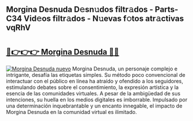 ## Morgina Desnuda D𝚎sn𝚞dos filtr𝚊dos - Parts-C34 Vid𝚎os filtr𝚊dos - N𝚞evas f𝚘tos atr𝚊ctivas vqRhV

# <h2><a href="http://mbd7ky7.tromn.icu/?c=Morgina+Desnuda">🔗👉👉👉 Morgina Desnuda 🔗🔗</a></h2>

[![Morgina Desnuda nuevo](https://i.imgur.com/pEAQMta.gif)](http://mbd7ky7.tromn.icu/?c=Morgina+Desnuda)
Morgina Desnuda, un personaje complejo e intrigante, desafía las etiquetas simples. Su método poco convencional de interactuar con el público en línea ha atraído y ofendido a los seguidores, estimulando debates sobre el consentimiento, la expresión artística y la esencia de las comunidades virtuales. A pesar de la ambigüedad de sus intenciones, su huella en los medios digitales es imborrable. Impulsado por una determinación inquebrantable y un encanto innegable, el impacto de Morgina Desnuda en la comunidad virtual es ilimitado.
